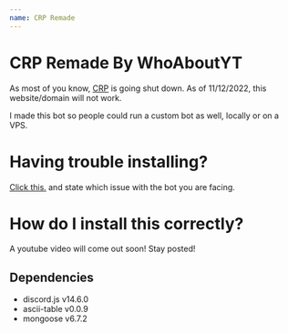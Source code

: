 ```yaml
---
name: CRP Remade
---
```



# CRP Remade By WhoAboutYT

As most of you know, [CRP](https://crpbot.xyz/) is going shut down. As of 11/12/2022, this website/domain will not work.

I made this bot so people could run a custom bot as well, locally or on a VPS.

# Having trouble installing?

[Click this.](https://github.com/idk-pixel/crp-remade/issues/new?milestone=CRP+Remade+-+In+Development) and state which issue with the bot you are facing.

# How do I install this correctly?

A youtube video will come out soon! Stay posted!

## Dependencies

- discord.js v14.6.0
- ascii-table v0.0.9
- mongoose v6.7.2
